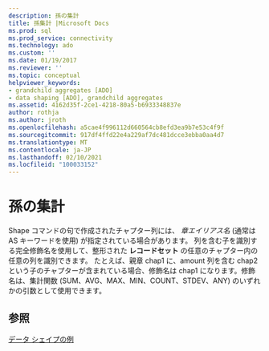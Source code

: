 ```yaml
---
description: 孫の集計
title: 孫集計 |Microsoft Docs
ms.prod: sql
ms.prod_service: connectivity
ms.technology: ado
ms.custom: ''
ms.date: 01/19/2017
ms.reviewer: ''
ms.topic: conceptual
helpviewer_keywords:
- grandchild aggregates [ADO]
- data shaping [ADO], grandchild aggregates
ms.assetid: 4162d35f-2ce1-4218-80a5-b6933348837e
author: rothja
ms.author: jroth
ms.openlocfilehash: a5cae4f996112d660564cb8efd3ea9b7e53c4f9f
ms.sourcegitcommit: 917df4ffd22e4a229af7dc481dcce3ebba0aa4d7
ms.translationtype: MT
ms.contentlocale: ja-JP
ms.lasthandoff: 02/10/2021
ms.locfileid: "100033152"
---
```

# <a name="grandchild-aggregates"></a>孫の集計
Shape コマンドの句で作成されたチャプター列には、 *章エイリアス名* (通常は AS キーワードを使用) が指定されている場合があります。 列を含む子を識別する完全修飾名を使用して、整形された **レコードセット** の任意のチャプター内の任意の列を識別できます。 たとえば、親章 chap1 に、amount 列を含む chap2 という子のチャプターが含まれている場合、修飾名は chap1 になります。修飾名は、集計関数 (SUM、AVG、MAX、MIN、COUNT、STDEV、ANY) のいずれかの引数として使用できます。  
  
## <a name="see-also"></a>参照  
 [データ シェイプの例](./data-shaping-example.md)